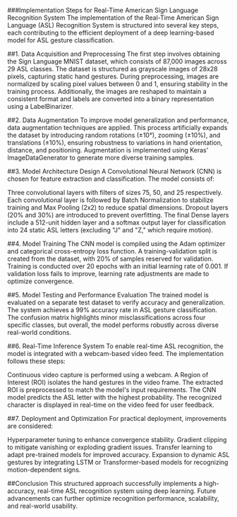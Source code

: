 ###Implementation Steps for Real-Time American Sign Language Recognition System
The implementation of the Real-Time American Sign Language (ASL) Recognition System is structured into several key steps, each contributing to the efficient deployment of a deep learning-based model for ASL gesture classification.

##1. Data Acquisition and Preprocessing
The first step involves obtaining the Sign Language MNIST dataset, which consists of 87,000 images across 29 ASL classes. The dataset is structured as grayscale images of 28x28 pixels, capturing static hand gestures. During preprocessing, images are normalized by scaling pixel values between 0 and 1, ensuring stability in the training process. Additionally, the images are reshaped to maintain a consistent format and labels are converted into a binary representation using a LabelBinarizer.

##2. Data Augmentation
To improve model generalization and performance, data augmentation techniques are applied. This process artificially expands the dataset by introducing random rotations (±10°), zooming (±10%), and translations (±10%), ensuring robustness to variations in hand orientation, distance, and positioning. Augmentation is implemented using Keras’ ImageDataGenerator to generate more diverse training samples.

##3. Model Architecture Design
A Convolutional Neural Network (CNN) is chosen for feature extraction and classification. The model consists of:

Three convolutional layers with filters of sizes 75, 50, and 25 respectively.
Each convolutional layer is followed by Batch Normalization to stabilize training and Max Pooling (2x2) to reduce spatial dimensions.
Dropout layers (20% and 30%) are introduced to prevent overfitting.
The final Dense layers include a 512-unit hidden layer and a softmax output layer for classification into 24 static ASL letters (excluding "J" and "Z," which require motion).


##4. Model Training
The CNN model is compiled using the Adam optimizer and categorical cross-entropy loss function. A training-validation split is created from the dataset, with 20% of samples reserved for validation. Training is conducted over 20 epochs with an initial learning rate of 0.001. If validation loss fails to improve, learning rate adjustments are made to optimize convergence.

##5. Model Testing and Performance Evaluation
The trained model is evaluated on a separate test dataset to verify accuracy and generalization. The system achieves a 99% accuracy rate in ASL gesture classification. The confusion matrix highlights minor misclassifications across four specific classes, but overall, the model performs robustly across diverse real-world conditions.

##6. Real-Time Inference System
To enable real-time ASL recognition, the model is integrated with a webcam-based video feed. The implementation follows these steps:

Continuous video capture is performed using a webcam.
A Region of Interest (ROI) isolates the hand gestures in the video frame.
The extracted ROI is preprocessed to match the model's input requirements.
The CNN model predicts the ASL letter with the highest probability.
The recognized character is displayed in real-time on the video feed for user feedback.

##7. Deployment and Optimization
For practical deployment, improvements are considered:

Hyperparameter tuning to enhance convergence stability.
Gradient clipping to mitigate vanishing or exploding gradient issues.
Transfer learning to adapt pre-trained models for improved accuracy.
Expansion to dynamic ASL gestures by integrating LSTM or Transformer-based models for recognizing motion-dependent signs.

##Conclusion
This structured approach successfully implements a high-accuracy, real-time ASL recognition system using deep learning. Future advancements can further optimize recognition performance, scalability, and real-world usability.
